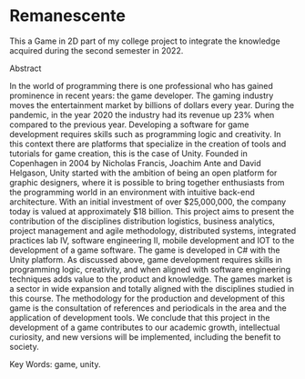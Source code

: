 # Remanescente
This a Game in 2D part of my college project to integrate the knowledge acquired during the second semester in 2022. 



Abstract 

In the world of programming there is one professional who has gained prominence in recent years: the game developer. 
The gaming industry moves the entertainment market by billions of dollars every year. During the pandemic, in the year 2020 the industry had its revenue up 23% when compared to the previous year.  Developing a software for game development requires skills such as programming logic and creativity.
In this context there are platforms that specialize in the creation of tools and tutorials for game creation, this is the case of Unity.
Founded in Copenhagen in 2004 by Nicholas Francis, Joachim Ante and David Helgason, Unity started with the ambition of being an open platform for graphic designers, where it is possible to bring together enthusiasts from the programming world in an environment with intuitive back-end architecture.
With an initial investment of over $25,000,000, the company today is valued at approximately $18 billion.
This project aims to present the contribution of the disciplines distribution logistics, business analytics, project management and agile methodology, distributed systems, integrated practices lab IV, software engineering II, mobile development and IOT to the development of a game software.
The game is developed in C# with the Unity platform.  As discussed above, game development requires skills in programming logic, creativity, and when aligned with software engineering techniques adds value to the product and knowledge.
The games market is a sector in wide expansion and totally aligned with the disciplines studied in this course. 
The methodology for the production and development of this game is the consultation of references and periodicals in the area and the application of development tools.
We conclude that this project in the development of a game contributes to our academic growth, intellectual curiosity, and new versions will be implemented, including the benefit to society.

Key Words: game, unity.

